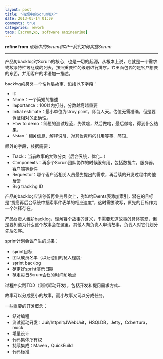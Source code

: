```yaml
---
layout: post
title: "硝烟中的Scrum和XP"
date: 2013-05-14 01:09
comments: true
categories: rework
tags: [scrum,xp, software engineering]
---
```


**refine from** *硝烟中的Scrum和XP--我们如何实施Scrum*

* * * * *

产品的backlog时Scrum的核心，也是一切的起源，从根本上说，它就是一个需求或故事特性等组成的列表，按照重要性的级别进行排序。它里面包含的是客户想要的东西，并用客户的术语加一描述。

backlog的另外一个名称是故事。包括以下字段：

-   ID
-   Name：一个简短的描述
-   Importance：100以内打分，分数越高越重要
-   Initial estimate：最小单位为stroy
    point，即为人天。估值无需准确，但是要保证相对的正确性。
-   How to demo：简短的测试规范，先做啥，然后做啥，最后做啥，得到什么结果。
-   Notes：相关信息，解释说明，对其他资料的引用等等，简短。

额外的字段，根据需要：

-   Track：当前故事的大致分类（后台系统，优化...）
-   Components：再多个Scrum团队协作的时候很有用，包括数据库，服务器，客户端等组件
-   Requestor：哪个客户活相关人员最先提出的需求，再后续的开发过程中向他反馈
-   Bug tracking ID

产品的backlog应该停留再业务层次上，例如给Events表添加索引，潜在的目标是“提高再后台系统中搜索事件表单的相应速度”，这时需要改写，原先的目标作为一个注释存在。
<!--more-->
产品负责人维护backlog，理解每个故事的含义，不需要知道故事的具体实现，但是要知道为什么这个故事会在这里。其他人向负责人申请故事，负责人对它们划分先后次序。

sprint计划会议产生的成果：

-   sprint目标
-   团队成员名单（以及他们的投入程度）
-   sprint backlog
-   确定好sprint演示日期
-   确定每日Scrum会议的时间和地点

过程中实践TDD（测试驱动开发），包括开发和提问需求方式...

故事可以分成更小的故事，而小故事又可以分成任务。

一些重要的开发概念：

-   结对编程
-   测试驱动开发：Juit/httpnit/JWebUnit，HSQLDB，Jetty，Cobertura，mock
-   增量设计
-   代码集体所有权
-   持续集成：Maven，QuickBuild
-   代码标准

 
